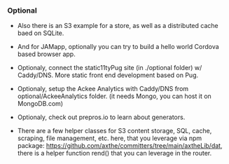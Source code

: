 
 
### Optional
 
- Also there is an S3 example for a store, as well as a distributed cache baed on SQLite.
 
- And for JAMapp, optionally you can try to build a hello world Cordova based browser app.
 
- Optionaly, connect the static11tyPug site (in ./optional folder) w/ Caddy/DNS. More static front end development based on Pug.
 
- Optionaly, setup the Ackee Analytics with Caddy/DNS from optional/AckeeAnalytics folder. (it needs Mongo, you can host it on MongoDB.com)
 
- Optionaly, check out prepros.io to learn about generators.

- There are a few helper classes for S3 content storage, SQL, cache, scraping, file management, etc. here, that you leverage via npm package: https://github.com/axthe/committers/tree/main/axtheLib/dat, there is a helper function rend() that you can leverage in the router.

